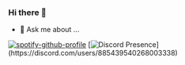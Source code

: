 ### Hi there 👋
- 💬 Ask me about ...

<!--
**Myouiii/Myouiii** is a ✨ _special_ ✨ repository because its `README.md` (this file) appears on your GitHub profile.

Here are some ideas to get you started:

- 🔭 I’m currently working on ...
- 🌱 I’m currently learning ...
- 👯 I’m looking to collaborate on ...
- 🤔 I’m looking for help with ...
- 💬 Ask me about ...
- 📫 How to reach me: ...
- 😄 Pronouns: ...
- ⚡ Fun fact: ...
-->

[![spotify-github-profile](https://spotify-github-profile.vercel.app/api/view?uid=31lhz6y3u5ootzbuxbnkndz4x2ea&cover_image=true&theme=compact&show_offline=false)](https://github.com/kittinan/spotify-github-profile)
[![Discord Presence](https://lanyard-profile-readme.vercel.app/api/885439540268003338?theme=light&bg=C1D0B5&animated=false&hideDiscrim=true&borderRadius=35px&idleMessage=Probably%20doing%20something%20else...)](https://discord.com/users/885439540268003338)
